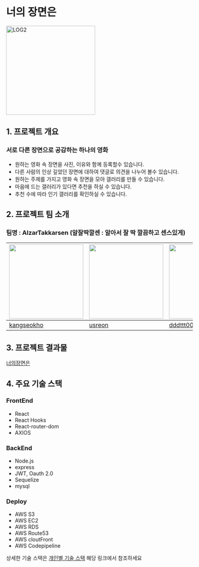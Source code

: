 # 너의 장면은
<img width="240" alt="LOG2" src="https://user-images.githubusercontent.com/79240270/138110759-a56dc90f-9d75-4134-b6d5-ced86428d328.png">

## 1. 프로젝트 개요
### 서로 다른 장면으로 공감하는 하나의 영화
 - 원하는 영화 속 장면을 사진, 이유와 함께 등록할수 있습니다.
 - 다른 사람의 인상 깊었던 장면에 대하여 댓글로 의견을 나누어 볼수 있습니다.
 - 원하는 주제를 가지고 영화 속 장면을 모아 갤러리를 만들 수 있습니다.
 - 마음에 드는 갤러리가 있다면 추천을 하실 수 있습니다.
 - 추천 수에 따라 인기 갤러리를 확인하실 수 있습니다. 

## 2. 프로젝트 팀 소개
### 팀명 : AlzarTakkarsen (알잘딱깔센 : 알아서 잘 딱 깔끔하고 센스있게)
|<img src="https://avatars.githubusercontent.com/u/81817983?v=4" width="200px" height="200px">|<img src="https://avatars.githubusercontent.com/u/79883861?v=4" width="200px" height="200px">|<img src="https://avatars.githubusercontent.com/u/79240270?v=4" width="200px" height="200px">| <img src="https://avatars.githubusercontent.com/u/83868515?v=4" width="200px" height="200px"> |
| ----| ---- | ---- | ---- |
|[kangseokho](https://github.com/kangseokho)|[usreon](https://github.com/kangseokho)| [dddttt000](https://github.com/dddttt000)|[LeeSangHeon](https://github.com/LeeSangHeon86) |

## 3. 프로젝트 결과물
[너의장면은](https://urscene.de)

## 4. 주요 기술 스택

### FrontEnd
- React
- React Hooks
- React-router-dom
- AXIOS

### BackEnd
- Node.js
- express
- JWT, Oauth 2.0
- Sequelize
- mysql

### Deploy
- AWS S3
- AWS EC2
- AWS RDS
- AWS Route53
- AWS cloutFront
- AWS Codepipeline

상세한 기술 스택은 [개인별 기술 스택](https://github.com/codestates/urscene/wiki/Team-Introduction) 해당 링크에서 참조하세요
